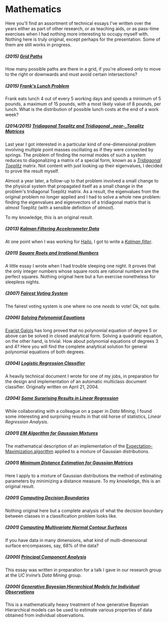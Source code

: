 # Mathematics
Here you'll find an assortment of technical essays I've written over the years either as part of other research, or as teaching aids, or as pass-time exercises when I had nothing more interesting to occupy myself with. Nothing here is truly original, except perhaps for the presentation. Some of them are still works in progress.

##### (2015) [Grid Paths](https://github.com/wltrup/Grid-Paths)
How many possible paths are there in a grid, if you're allowed only to move to the right or downwards and must avoid certain intersections?

##### (2015) [Frank's Lunch Problem](https://github.com/wltrup/Math-Franks-Lunch-Problem)
Frank eats lunch 4 out of every 5 working days and spends a minimum of 5 pounds, a maximum of 15 pounds, with a most likely value of 8 pounds, per lunch. What is the distribution of possible lunch costs at the end of a work week?

##### (2014/2015) [Tridiagonal Toeplitz and Tridiagonal _near-_Toeplitz Matrices](https://github.com/wltrup/Math-Tridiagonal-Toeplitz-Matrices)
Last year I got interested in a particular kind of one-dimensional problem involving multiple point masses oscillating as if they were connected by springs. The problem of finding the normal modes of such a system reduces to diagonalizing a matrix of a special form, known as a [_Tridiagonal Toeplitz_](http://de.wikipedia.org/wiki/Tridiagonal-Toeplitz-Matrix) matrix. Not content with just looking up their eigenvalues, I decided to prove the result myself.

Almost a year later, a follow-up to that problem involved a small change to the physical system that propagated itself as a small change in the problem's tridiagonal Toeplitz matrix. As a result, the eigenvalues from the original problem no longer applied and I had to solve a whole new problem: finding the eigenvalues and eigenvectors of a tridiagonal matrix that is _almost_ Toeplitz (with a sensible definition of _almost_).

To my knowledge, this is an original result.

##### (2013) [Kalman Filtering Accelerometer Data](https://github.com/wltrup/Math-Kalman-Filtering-Accelerometer-Data)
At one point when I was working for [Hailo](https://www.hailoapp.com), I got to write a [_Kalman filter_](http://en.wikipedia.org/wiki/Kalman_filter).

##### (2011) [Square Roots and Irrational Numbers](https://github.com/wltrup/Math-Square-Roots-and-Irrational-Numbers)
A little essay I wrote when I had trouble sleeping one night. It proves that the only integer numbers whose square roots are rational numbers are the perfect squares. Nothing original here but a fun exercise nonetheless for sleepless nights.

##### (2007) [Fairest Voting System](https://github.com/wltrup/Math-Fairest-Voting-System)
The fairest voting system is one where no one _needs_ to vote! Ok, not quite.

##### (2006) [Solving Polynomial Equations](https://github.com/wltrup/Math-Solving-Polynomial-Equations)
[Evarist Galois](http://en.wikipedia.org/wiki/Évariste_Galois) has long proved that no polynomial equation of degree 5 or above can be solved in closed analytical form. Solving a quadratic equation, on the other hand, is trivial. How about polynomial equations of degrees 3 and 4? Here you will find the complete analytical solution for general polynomial equations of both degrees.

##### (2004) [Logistic Regression Classifier](https://github.com/wltrup/Math-Logistic-Regression-Classifier)
A heavily technical document I wrote for one of my jobs, in preparation for the design and implementation of an automatic multiclass document classifier. Originally written on April 21, 2004.

##### (2004) [Some Surprising Results in Linear Regression](https://github.com/wltrup/Math-Some-Surprising-Results-in-Linear-Regression)
While collaborating with a colleague on a paper in _Data Mining_, I found some interesting and surprising results in that old horse of statistics, _Linear Regression Analysis_.

##### (2001) [EM Algorithm for Gaussian Mixtures](https://github.com/wltrup/Math-EM-Algorithm-for-Gaussian-Mixtures)
The mathematical description of an implementation of the [Expectation-Maximization algorithm](http://en.wikipedia.org/wiki/Expectation–maximization_algorithm) applied to a mixture of Gaussian distributions.

##### (2001) [Minimum Distance Estimation for Gaussian Matrices](https://github.com/wltrup/Math-Minimum-Distance-Estimation-for-Gaussian-Matrices)
Here I apply to a mixture of Gaussian distributions the method of estimating parameters by minimizing a distance measure. To my knowledge, this is an original result.

##### (2001) [Computing Decision Boundaries](https://github.com/wltrup/Math-Computing-Decision-Boundaries)
Nothing original here but a complete analysis of what the decision boundary between classes in a classification problem looks like.

##### (2001) [Computing Multivariate Normal Contour Surfaces](https://github.com/wltrup/Math-Computing-Multivariate-Normal-Contour-Surfaces)
If you have data in many dimensions, what kind of multi-dimensional surface encompasses, say, 68% of the data?

##### (2000) [Principal Component Analysis](https://github.com/wltrup/Math-Principal-Component-Analysis)
This essay was written in preparation for a talk I gave in our research group at the _UC Irvine_’s _Data Mining_ group.

##### (2000) [Generative Bayesian Hierarchical Models for Individual Observations](https://github.com/wltrup/Math-Generative-Bayesian-Hierarchical-Models-for-Individual-Observations)
This is a mathematically heavy treatment of how generative Bayesian Hierarchical models can be used to estimate various properties of data obtained from individual observations.
